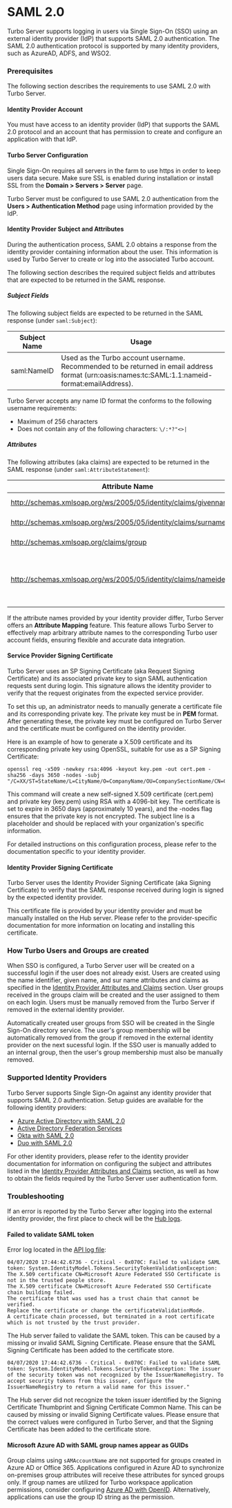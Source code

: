 # SAML 2.0

Turbo Server supports logging in users via Single Sign-On (SSO) using an external identity provider (IdP) that supports SAML 2.0 authentication. The SAML 2.0 authentication protocol is supported by many identity providers, such as AzureAD, ADFS, and WSO2.

### Prerequisites

The following section describes the requirements to use SAML 2.0 with Turbo Server.

#### Identity Provider Account

You must have access to an identity provider (IdP) that supports the SAML 2.0 protocol and an account that has permission to create and configure an application with that IdP.

#### Turbo Server Configuration

Single Sign-On requires all servers in the farm to use https in order to keep users data secure. Make sure SSL is enabled during installation or install SSL from the __Domain > Servers > Server__ page.

Turbo Server must be configured to use SAML 2.0 authentication from the __Users > Authentication Method__ page using information provided by the IdP.

#### Identity Provider Subject and Attributes

During the authentication process, SAML 2.0 obtains a response from the identity provider containing information about the user. This information is used by Turbo Server to create or log into the associated Turbo account.

The following section describes the required subject fields and attributes that are expected to be returned in the SAML response.

##### Subject Fields

The following subject fields are expected to be returned in the SAML response (under `saml:Subject`):

| Subject Name     | Usage     |
| ---------- | ---------- |
| saml:NameID       | Used as the Turbo account username. Recommended to be returned in email address format (urn:oasis:names:tc:SAML:1.1:nameid-format:emailAddress).       |

Turbo Server accepts any name ID format the conforms to the following username requirements:
* Maximum of 256 characters
* Does not contain any of the following characters: `\/:*?"<>|`

##### Attributes

The following attributes (aka claims) are expected to be returned in the SAML response (under `saml:AttributeStatement`):

| Attribute Name     | Usage     |
| ---------- | ---------- |
| http://schemas.xmlsoap.org/ws/2005/05/identity/claims/givenname       | The first name for the Turbo account display name.       |
| http://schemas.xmlsoap.org/ws/2005/05/identity/claims/surname       | The surname for the Turbo account display name.       |
| http://schemas.xmlsoap.org/claims/group       | The user groups to which the Turbo account will be assigned.        |
| http://schemas.xmlsoap.org/ws/2005/05/identity/claims/nameidentifier       | Optional. Used as a fallback for the Turbo account username if the nameID subject does not exist. Recommended to be returned in email address format (urn:oasis:names:tc:SAML:1.1:nameid-format:emailAddress).       |

If the attribute names provided by your identity provider differ, Turbo Server offers an __Attribute Mapping__ feature. This feature allows Turbo Server to effectively map arbitrary attribute names to the corresponding Turbo user account fields, ensuring flexible and accurate data integration.

#### Service Provider Signing Certificate

Turbo Server uses an SP Signing Certificate (aka Request Signing Certificate) and its associated private key to sign SAML authentication requests sent during login. This signature allows the identity provider to verify that the request originates from the expected service provider.

To set this up, an administrator needs to manually generate a certificate file and its corresponding private key. The private key must be in __PEM__ format. After generating these, the private key must be configured on Turbo Server and the certificate must be configured on the identity provider.

Here is an example of how to generate a X.509 certificate and its corresponding private key using OpenSSL, suitable for use as a SP Signing Certificate:

```
openssl req -x509 -newkey rsa:4096 -keyout key.pem -out cert.pem -sha256 -days 3650 -nodes -subj "/C=XX/ST=StateName/L=CityName/O=CompanyName/OU=CompanySectionName/CN=CommonNameOrHostname"
```

This command will create a new self-signed X.509 certificate (cert.pem) and private key (key.pem) using RSA with a 4096-bit key. The certificate is set to expire in 3650 days (approximately 10 years), and the -nodes flag ensures that the private key is not encrypted. The subject line is a placeholder and should be replaced with your organization's specific information.

For detailed instructions on this configuration process, please refer to the documentation specific to your identity provider.

#### Identity Provider Signing Certificate

Turbo Server uses the Identity Provider Signing Certificate (aka Signing Certificate) to verify that the SAML response received during login is signed by the expected identity provider. 

This certificate file is provided by your identity provider and must be manually installed on the Hub server. Please refer to the provider-specific documentation for more information on locating and installing this certificate.

### How Turbo Users and Groups are created

When SSO is configured, a Turbo Server user will be created on a successful login if the user does not already exist. Users are created using the name identifier, given name, and sur name attributes and claims as specified in the [Identity Provider Attributes and Claims](#prerequisites-identity-provider-subject-and-attributes) section. User groups received in the groups claim will be created and the user assigned to them on each login. Users must be manually removed from the Turbo Server if removed in the external identity provider.

Automatically created user groups from SSO will be created in the Single Sign-On directory service. The user's group membership will be automatically removed from the group if removed in the external identity provider on the next sucessful login. If the SSO user is manually added to an internal group, then the user's group membership must also be manually removed.

### Supported Identity Providers

Turbo Server supports Single Sign-On against any identity provider that supports SAML 2.0 authentication. Setup guides are available for the following identity providers:

- [Azure Active Directory with SAML 2.0](/server/authentication/azuread-saml)
- [Active Directory Federation Services](/server/authentication/adfs)
- [Okta with SAML 2.0](/server/authentication/okta-saml)
- [Duo with SAML 2.0](/server/authentication/duo-saml)

For other identity providers, please refer to the identity provider documentation for information on configuring the subject and attributes listed in the [Identity Provider Attributes and Claims](#prerequisites-identity-provider-attibutes-and-claims) section, as well as how to obtain the fields required by the Turbo Server user authentication form.

### Troubleshooting

If an error is reported by the Turbo Server after logging into the external identity provider, the first place to check will be the [Hub logs](/server/troubleshooting/hub-server.html#locating-log-files).

#### Failed to validate SAML token

Error log located in the [API log file](/server/troubleshooting/hub-server.html#locating-log-files):
```
04/07/2020 17:44:42.6736 - Critical - 0x070C: Failed to validate SAML token: System.IdentityModel.Tokens.SecurityTokenValidationException: 
The X.509 certificate CN=Microsoft Azure Federated SSO Certificate is not in the trusted people store. 
The X.509 certificate CN=Microsoft Azure Federated SSO Certificate chain building failed. 
The certificate that was used has a trust chain that cannot be verified.
Replace the certificate or change the certificateValidationMode. 
A certificate chain processed, but terminated in a root certificate which is not trusted by the trust provider.
```

The Hub server failed to validate the SAML token. This can be caused by a missing or invalid SAML Signing Certificate. Please ensure that the SAML Signing Certificate has been added to the certificate store.

```
04/07/2020 17:44:42.6736 - Critical - 0x070C: Failed to validate SAML token: System.IdentityModel.Tokens.SecurityTokenException: The issuer of the security token was not recognized by the IssuerNameRegistry. To accept security tokens from this issuer, configure the IssuerNameRegistry to return a valid name for this issuer."
```

The Hub server did not recognize the token issuer identified by the Signing Certificate Thumbprint and Signing Certificate Common Name. This can be caused by missing or invalid Signing Certificate values. Please ensure that the correct values were configured in Turbo Server, and that the Signing Certificate has been added to the certificate store.

#### Microsoft Azure AD with SAML group names appear as GUIDs

Group claims using `sAMAccountName` are not supported for groups created in Azure AD or Office 365. Applications configured in Azure AD to synchronize on-premises group attributes will receive these attributes for synced groups only. If group names are utilized for Turbo workspace application permissions, consider configuring [Azure AD with OpenID](/server/authentication/azuread-openid-connect). Alternatively, applications can use the group ID string as the permission.
